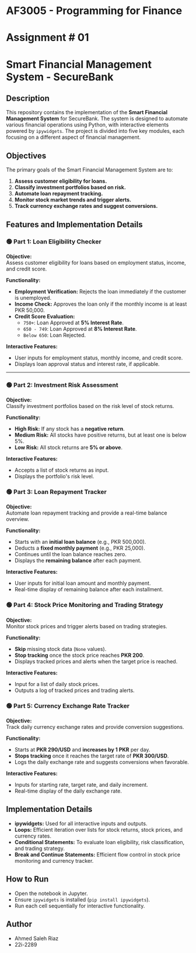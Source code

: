# AF3005 - Programming for Finance 
# Assignment # 01
# Smart Financial Management System - SecureBank

## Description
This repository contains the implementation of the **Smart Financial Management System** for SecureBank. The system is designed to automate various financial operations using Python, with interactive elements powered by `ipywidgets`. The project is divided into five key modules, each focusing on a different aspect of financial management.


## Objectives
The primary goals of the Smart Financial Management System are to:
1. **Assess customer eligibility for loans.**  
2. **Classify investment portfolios based on risk.**  
3. **Automate loan repayment tracking.**  
4. **Monitor stock market trends and trigger alerts.**  
5. **Track currency exchange rates and suggest conversions.**  


## Features and Implementation Details

### 🟢 Part 1: Loan Eligibility Checker  
**Objective:**  
Assess customer eligibility for loans based on employment status, income, and credit score.

**Functionality:**  
- **Employment Verification:** Rejects the loan immediately if the customer is unemployed.  
- **Income Check:** Approves the loan only if the monthly income is at least PKR 50,000.  
- **Credit Score Evaluation:**  
  - `750+`: Loan Approved at **5% Interest Rate**.  
  - `650 - 749`: Loan Approved at **8% Interest Rate**.  
  - `Below 650`: Loan Rejected.  

**Interactive Features:**  
- User inputs for employment status, monthly income, and credit score.  
- Displays loan approval status and interest rate, if applicable.  

---

### 🟢 Part 2: Investment Risk Assessment  
**Objective:**  
Classify investment portfolios based on the risk level of stock returns.

**Functionality:**  
- **High Risk:** If any stock has a **negative return**.  
- **Medium Risk:** All stocks have positive returns, but at least one is below 5%.  
- **Low Risk:** All stock returns are **5% or above**.  

**Interactive Features:**  
- Accepts a list of stock returns as input.  
- Displays the portfolio's risk level.  


### 🟢 Part 3: Loan Repayment Tracker  
**Objective:**  
Automate loan repayment tracking and provide a real-time balance overview.

**Functionality:**  
- Starts with an **initial loan balance** (e.g., PKR 500,000).  
- Deducts a **fixed monthly payment** (e.g., PKR 25,000).  
- Continues until the loan balance reaches zero.  
- Displays the **remaining balance** after each payment.  

**Interactive Features:**  
- User inputs for initial loan amount and monthly payment.  
- Real-time display of remaining balance after each installment.  


### 🟢 Part 4: Stock Price Monitoring and Trading Strategy  
**Objective:**  
Monitor stock prices and trigger alerts based on trading strategies.

**Functionality:**  
- **Skip** missing stock data (`None` values).  
- **Stop tracking** once the stock price reaches **PKR 200**.  
- Displays tracked prices and alerts when the target price is reached.  

**Interactive Features:**  
- Input for a list of daily stock prices.  
- Outputs a log of tracked prices and trading alerts.


### 🟢 Part 5: Currency Exchange Rate Tracker  
**Objective:**  
Track daily currency exchange rates and provide conversion suggestions.

**Functionality:**  
- Starts at **PKR 290/USD** and **increases by 1 PKR** per day.  
- **Stops tracking** once it reaches the target rate of **PKR 300/USD**.  
- Logs the daily exchange rate and suggests conversions when favorable.  

**Interactive Features:**  
- Inputs for starting rate, target rate, and daily increment.  
- Real-time display of the daily exchange rate.  


## Implementation Details
- **ipywidgets:** Used for all interactive inputs and outputs.  
- **Loops:** Efficient iteration over lists for stock returns, stock prices, and currency rates.  
- **Conditional Statements:** To evaluate loan eligibility, risk classification, and trading strategy.  
- **Break and Continue Statements:** Efficient flow control in stock price monitoring and currency tracker.  



## How to Run
- Open the notebook in Jupyter.
- Ensure `ipywidgets` is installed (`pip install ipywidgets`).
- Run each cell sequentially for interactive functionality.


## Author
- Ahmed Saleh Riaz
- 22i-2289

